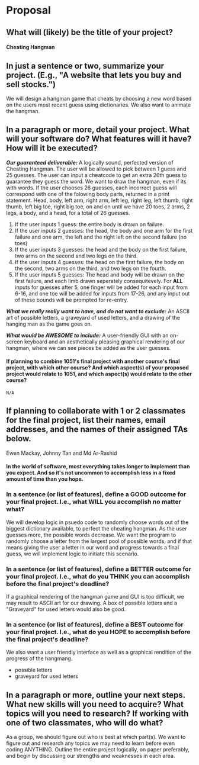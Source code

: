 # Proposal

## What will (likely) be the title of your project?

#### Cheating Hangman

## In just a sentence or two, summarize your project. (E.g., "A website that lets you buy and sell stocks.")

We will design a hangman game that cheats by choosing a new word based on the users most recent guess using dictionaries. We also want to animate the hangman.

## In a paragraph or more, detail your project. What will your software do? What features will it have? How will it be executed?

***Our guaranteed deliverable:*** A logically sound, perfected version of Cheating Hangman. The user will be allowed to pick between 1 guess and 25 guesses. The user can input a cheatcode to get an extra 26th guess to guarantee they guess the word. We want to draw the hangman, even if its with words. If the user chooses 26 guesses, each incorrect guess will correspond with one of the folowing body parts, returned in a print statement. Head, body, left arm, right arm, left leg, right leg, left thumb, right thumb, left big toe, right big toe, on and on until we have 20 toes, 2 arms, 2 legs, a body, and a head, for a total of 26 guesses. 
1. If the user inputs 1 guess: the entire body is drawn on failure.
2. If the user inputs 2 guesses: the head, the body and one arm for the first failure and one arm, the left and the right left on the second failure (no toes)
3. If the user inputs 3  guesses: the head and the body on the first failure, two arms on the second and two legs on the third.
4. If the user inputs 4 guesses: the head on the first failure, the body on the second, two arms on the third, and two legs on the fourth.
5. If the user inputs 5 guesses: The head and body will be drawn on the first failure, and each limb drawn seperately consequitevely.
For **ALL** inputs for guesses after 5, one finger will be added for each input from 6-16, and one toe will be added for inputs from 17-26, and any input out of these bounds will be prompted for re-entry.

***What we really really want to have, and do not want to exclude:*** An ASCII art of possible letters, a graveyard of used letters, and a drawing of the hanging man as the game goes on.

***What would be AWESOME to include:*** A user-friendly GUI with an on-screen keyboard and an aesthetically pleasing graphical rendering of our hangman, where we can see pieces be added as the user guesses.

#### If planning to combine 1051's final project with another course's final project, with which other course? And which aspect(s) of your proposed project would relate to 1051, and which aspect(s) would relate to the other course?

    N/A

## If planning to collaborate with 1 or 2 classmates for the final project, list their names, email addresses, and the names of their assigned TAs below.

Ewen Mackay, Johnny Tan and Md Ar-Rashid

#### In the world of software, most everything takes longer to implement than you expect. And so it's not uncommon to accomplish less in a fixed amount of time than you hope.

### In a sentence (or list of features), define a GOOD outcome for your final project. I.e., what WILL you accomplish no matter what?

We will develop logic in psuedo code to randomly choose words out of the biggest dictionary available, to perfect the cheating hangman. As the user guesses more, the possible words decrease. We want the program to randomly choose a letter from the largest pool of possible words, and if that means giving the user a letter in our word and progress towards a final guess, we will implement logic to initiate this scenario.

### In a sentence (or list of features), define a BETTER outcome for your final project. I.e., what do you THINK you can accomplish before the final project's deadline?

If a graphical rendering of the hangman game and GUI is too difficult, we may result to ASCII art for our drawing. A box of possible letters and a "Graveyard" for used letters would also be good.


### In a sentence (or list of features), define a BEST outcome for your final project. I.e., what do you HOPE to accomplish before the final project's deadline?

We also want a user friendly interface as well as a graphical rendition of the progress of the hangmang. 
- possible letters
- graveyard for used letters

## In a paragraph or more, outline your next steps. What new skills will you need to acquire? What topics will you need to research? If working with one of two classmates, who will do what?

As a group, we should figure out who is best at which part(s). We want to figure out and research any topics we may need to learn before even coding ANYTHING. Outline the entire project logically, on paper preferably, and begin by discussing our strengths and weaknesses in each area.
